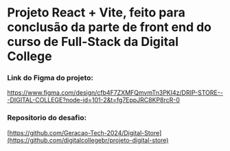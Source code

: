 # Projeto React + Vite, feito para conclusão da parte de front end do curso de Full-Stack da Digital College

### Link do Figma do projeto: 
 https://www.figma.com/design/cfb4F7ZXMFQmvmTn3PKI4z/DRIP-STORE---DIGITAL-COLLEGE?node-id=101-2&t=fg7EppJRC8KP8rcR-0
### Repositorio do desafio: 
 [https://github.com/Geracao-Tech-2024/Digital-Store](https://github.com/digitalcollegebr/projeto-digital-store)
